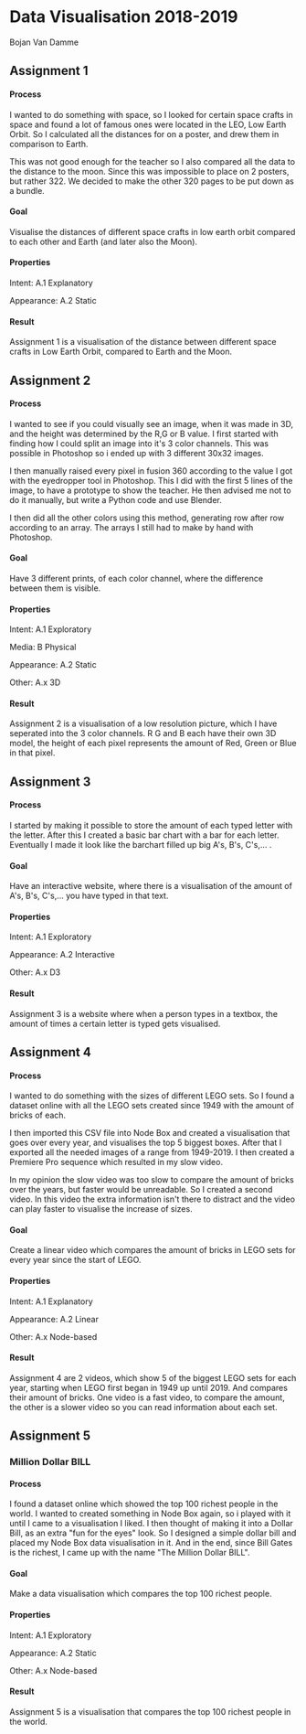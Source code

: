 Data Visualisation 2018-2019   
=
Bojan Van Damme

## Assignment 1
#### Process
I wanted to do something with space, so I looked for certain space crafts in space and found a lot of famous ones were located in the LEO, Low Earth Orbit. So I calculated all the distances for on a poster, and drew them in comparison  to Earth.

This was not good enough for the teacher so I also compared all the data to the distance to the moon. Since this was impossible to place on 2 posters, but rather 322. We decided to make the other 320 pages to be put down as a bundle.

#### Goal
Visualise the distances of different space crafts in low earth orbit compared to  each other and Earth (and later also the Moon).

#### Properties
Intent: A.1 Explanatory

Appearance: A.2 Static

#### Result
Assignment 1 is a visualisation of the distance between different space crafts in Low Earth Orbit, compared to Earth and the Moon.

## Assignment 2
#### Process
I wanted to see if you could visually see an image, when it was made in 3D, and the height was determined by the R,G or B value. I first started with finding how I could split an image into it's 3 color channels. This was possible in Photoshop so i ended up with 3 different 30x32 images.

I then manually raised every pixel in fusion 360 according to the value I got with the eyedropper tool in Photoshop. This I did with the first 5 lines of the image, to have a prototype to show the teacher. He then advised me not to do it manually, but write a Python code and use Blender.

I then did all the other colors using this method, generating row after row according to an array. The arrays I still had to make by hand with Photoshop.

#### Goal
Have 3 different prints, of each color channel, where the difference between them is visible.

#### Properties
Intent: A.1 Exploratory

Media: B Physical

Appearance: A.2 Static

Other: A.x 3D

#### Result
Assignment 2 is a visualisation of a low resolution picture, which I have seperated into the 3 color channels. R G and B each have their own 3D model, the height of each pixel represents the amount of Red, Green or Blue in that pixel.

## Assignment 3
#### Process
I started by making it possible to store the amount of each typed letter with the letter. After this I created a basic bar chart with a bar for each letter. Eventually I made it look like the barchart filled up big A's, B's, C's,... .

#### Goal
Have an interactive website, where there is a visualisation of the amount of A's, B's, C's,... you have typed in that text.

#### Properties
Intent: A.1 Exploratory

Appearance: A.2 Interactive

Other: A.x D3

#### Result
Assignment 3 is a website where when a person types in a textbox, the amount of times a certain letter is typed gets visualised.

## Assignment 4
#### Process
I wanted to do something with the sizes of different LEGO sets. So I found a dataset online with all the LEGO sets created since 1949 with the amount of bricks of each.

I then imported this CSV file into Node Box and created a visualisation that goes over every year, and visualises the top 5 biggest boxes. After that I exported all the needed images of a range from 1949-2019. I then created a Premiere Pro sequence which resulted in my slow video. 

In my opinion the slow video was too slow to compare the amount of bricks over the years, but faster would be unreadable. So I created a second video. In this video the extra information isn't there to distract and the video can play faster to visualise the increase of sizes.

#### Goal
Create a linear video which compares the amount of bricks in LEGO sets for every year since the start of LEGO.

#### Properties
Intent: A.1 Explanatory

Appearance: A.2 Linear

Other: A.x Node-based

#### Result
Assignment 4 are 2 videos, which show 5 of the biggest LEGO sets for each year, starting when LEGO first began in 1949 up until 2019. And compares their amount of bricks. One video is a fast video, to compare the amount, the other is a slower video so you can read information about each set.

## Assignment 5
### Million Dollar BILL
#### Process
I found a dataset online which showed the top 100 richest people in the world. I wanted to created something in Node Box again, so i played with it until I came to a visualisation I liked. I then thought of making it into a Dollar Bill, as an extra "fun for the eyes" look. So I designed a simple dollar bill and placed my Node Box data visualisation in it. And in the end, since Bill Gates is the richest, I came up with the name "The Million Dollar BILL".

#### Goal
Make a data visualisation which compares the top 100 richest people.

#### Properties
Intent: A.1 Exploratory

Appearance: A.2 Static

Other: A.x Node-based

#### Result

Assignment 5 is a visualisation that compares the top 100 richest people in the world.
